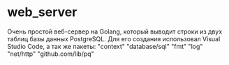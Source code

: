 # web_server
Очень простой веб-сервер на Golang, который выводит строки из двух таблиц базы данных PostgreSQL.
Для его создания использовал Visual Studio Code, а так же пакеты: 
"context"
"database/sql"
"fmt"
"log"
"net/http"
"github.com/lib/pq"
